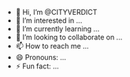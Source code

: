 - 👋 Hi, I’m @CITYVERDICT
- 👀 I’m interested in ...
- 🌱 I’m currently learning ...
- 💞️ I’m looking to collaborate on ...
- 📫 How to reach me ...
- 😄 Pronouns: ...
- ⚡ Fun fact: ...

<!---
CITYVERDICT/CITYVERDICT is a ✨ special ✨ repository because its `README.md` (this file) appears on your GitHub profile.
You can click the Preview link to take a look at your changes.
--->
